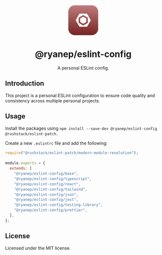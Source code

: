 <p align="center">
  <img width=100 height=100 alt="Screenshot" src="docs/icon.svg">
</p>
<div align="center">
  <h1>@ryanep/eslint-config</h1>
  <p>A personal ESLint config.</p>
</div>

## Introduction

This project is a personal ESLint configuration to ensure code quality and consistency across multiple personal projects.

## Usage

Install the packages using `npm install --save-dev @ryanep/eslint-config @rushstack/eslint-patch`.

Create a new `.eslintrc` file and add the following:

```javascript
require("@rushstack/eslint-patch/modern-module-resolution");

module.exports = {
  extends: [
    "@ryanep/eslint-config/base",
    "@ryanep/eslint-config/typescript",
    "@ryanep/eslint-config/react",
    "@ryanep/eslint-config/tailwind",
    "@ryanep/eslint-config/json",
    "@ryanep/eslint-config/jest",
    "@ryanep/eslint-config/testing-library",
    "@ryanep/eslint-config/prettier",
  ],
};
```

## License

Licensed under the MIT license.
